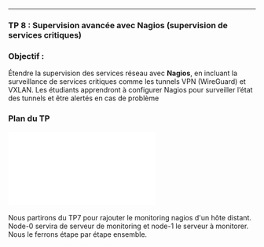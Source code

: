 ---

### TP 8 : Supervision avancée avec Nagios (supervision de services critiques)

### Objectif :

Étendre la supervision des services réseau avec **Nagios**, en incluant la surveillance de services critiques comme les tunnels VPN (WireGuard) et VXLAN. Les étudiants apprendront à configurer Nagios pour surveiller l’état des tunnels et être alertés en cas de problème

### Plan du TP 


![Architecture à réaliser](./arch_na.pdf)

Nous partirons du TP7 pour rajouter le monitoring nagios d'un hôte distant.
Node-0 servira de serveur de monitoring et node-1 le serveur à monitorer.
Nous le ferrons étape par étape ensemble.



